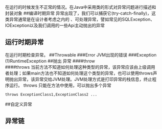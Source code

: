 在运行的时候发生不正常的情况。在Java中采用类的形式对异常问题进行描述和封装对象
##编译时期异常
异常出现了，我们可以捕获它(try-catch-finally)，这类异常通常是在设计者考虑之内的 、可处理异常，譬如常见的SQLException、IOException以及我们调用的一些Api主动抛出的异常
## 运行时期异常
在运行时期检查异常。
##Throwable
###Error
JVM出现的错误
###Exception
(1)RuntimeException
##抛出 异常
####throw  
####throws 
当前方法不知道如何处理这种类型的异常，该异常应该由上级调用者处理；如果main方法也不知道如何处理这个类型的异常，也可以使用throws声明抛出异常，该异常交给JVM处理。JVM处理方式是打印异常的栈信息，终止程序运行。
throws 只能在方法中使用，可以抛出多个异常
```
throws ExceptionClass1,ExceptionClass2 ...
```
##自定义异常
## 异常链
